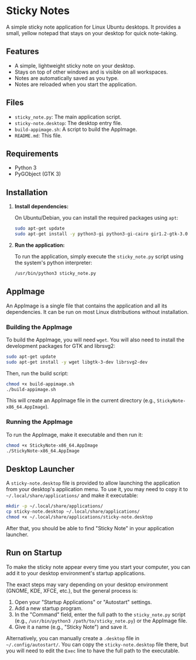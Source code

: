 # Sticky Notes

A simple sticky note application for Linux Ubuntu desktops. It provides a small, yellow notepad that stays on your desktop for quick note-taking.

## Features

- A simple, lightweight sticky note on your desktop.
- Stays on top of other windows and is visible on all workspaces.
- Notes are automatically saved as you type.
- Notes are reloaded when you start the application.

## Files

- `sticky_note.py`: The main application script.
- `sticky-note.desktop`: The desktop entry file.
- `build-appimage.sh`: A script to build the AppImage.
- `README.md`: This file.

## Requirements

- Python 3
- PyGObject (GTK 3)

## Installation

1.  **Install dependencies:**

    On Ubuntu/Debian, you can install the required packages using `apt`:

    ```bash
    sudo apt-get update
    sudo apt-get install -y python3-gi python3-gi-cairo gir1.2-gtk-3.0
    ```

2.  **Run the application:**

    To run the application, simply execute the `sticky_note.py` script using the system's python interpreter:

    ```bash
    /usr/bin/python3 sticky_note.py
    ```

## AppImage

An AppImage is a single file that contains the application and all its dependencies. It can be run on most Linux distributions without installation.

### Building the AppImage

To build the AppImage, you will need `wget`. You will also need to install the development packages for GTK and librsvg2:

```bash
sudo apt-get update
sudo apt-get install -y wget libgtk-3-dev librsvg2-dev
```

Then, run the build script:

```bash
chmod +x build-appimage.sh
./build-appimage.sh
```

This will create an AppImage file in the current directory (e.g., `StickyNote-x86_64.AppImage`).

### Running the AppImage

To run the AppImage, make it executable and then run it:

```bash
chmod +x StickyNote-x86_64.AppImage
./StickyNote-x86_64.AppImage
```

## Desktop Launcher

A `sticky-note.desktop` file is provided to allow launching the application from your desktop's application menu. To use it, you may need to copy it to `~/.local/share/applications/` and make it executable:

```bash
mkdir -p ~/.local/share/applications/
cp sticky-note.desktop ~/.local/share/applications/
chmod +x ~/.local/share/applications/sticky-note.desktop
```

After that, you should be able to find "Sticky Note" in your application launcher.

## Run on Startup

To make the sticky note appear every time you start your computer, you can add it to your desktop environment's startup applications.

The exact steps may vary depending on your desktop environment (GNOME, KDE, XFCE, etc.), but the general process is:

1.  Open your "Startup Applications" or "Autostart" settings.
2.  Add a new startup program.
3.  In the "Command" field, enter the full path to the `sticky_note.py` script (e.g., `/usr/bin/python3 /path/to/sticky_note.py`) or the AppImage file.
4.  Give it a name (e.g., "Sticky Note") and save it.

Alternatively, you can manually create a `.desktop` file in `~/.config/autostart/`. You can copy the `sticky-note.desktop` file there, but you will need to edit the `Exec` line to have the full path to the executable.
